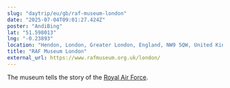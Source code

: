 ```yaml
---
slug: "daytrip/eu/gb/raf-museum-london"
date: "2025-07-04T09:01:27.424Z"
poster: "AndiBing"
lat: "51.598013"
lng: "-0.23893"
location: "Hendon, London, Greater London, England, NW9 5QW, United Kingdom"
title: "RAF Museum London"
external_url: https://www.rafmuseum.org.uk/london/
---
```

The museum tells the story of the [Royal Air Force](https://en.wikipedia.org/wiki/Royal_Air_Force).